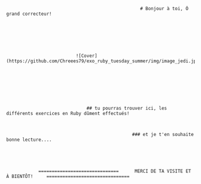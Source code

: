                                                       # Bonjour à toi, Ô grand correcteur!
                                                      
                                                      
                                                      
                                                      
                                                      
                                                      
                                                      
                              ![Cover](https://github.com/Chreees79/exo_ruby_tuesday_summer/img/image_jedi.jpg)
                                                      
                                                      
                                                      
                                                      
                                                      
                                                      
                                                      

                                  ## tu pourras trouver ici, les différents exercices en Ruby dûment effectués!
                                  
                                  

                                                   ### et je t'en souhaite bonne lecture....





                ==============================      MERCI DE TA VISITE ET À BIENTÔT!     ===============================
